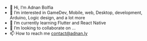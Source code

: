 - 👋 Hi, I’m Adnan Bolfia
- 👀 I’m interested in GameDev, Mobile, web, Desktop, development, Arduino, Logic design, and a lot more 
- 🌱 I’m currently learning Flutter and React Native
- 💞️ I’m looking to collaborate on ...
- 📫 How to reach me contact@adnan.ly

<!---
TheRetr0F0x/TheRetr0F0x is a ✨ special ✨ repository because its `README.md` (this file) appears on your GitHub profile.
You can click the Preview link to take a look at your changes.
--->
